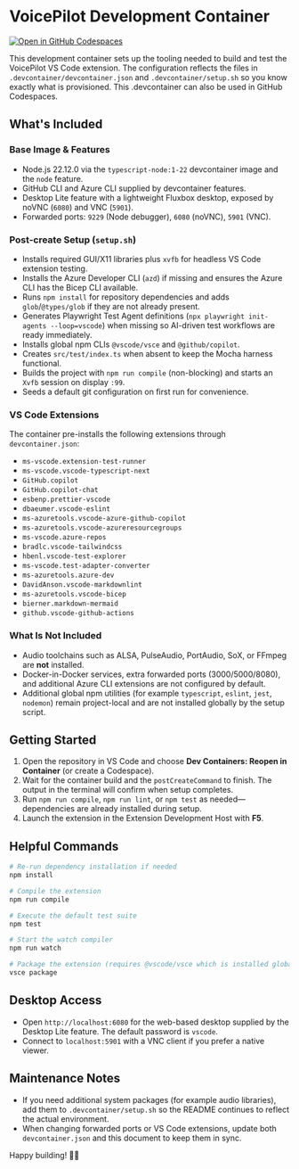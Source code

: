 # VoicePilot Development Container

[![Open in GitHub Codespaces](https://github.com/codespaces/badge.svg)](https://codespaces.new/PlagueHO/voice-pilot)

This development container sets up the tooling needed to build and test the VoicePilot VS Code extension. The configuration reflects the files in `.devcontainer/devcontainer.json` and `.devcontainer/setup.sh` so you know exactly what is provisioned. This .devcontainer can also be used in GitHub Codespaces.

## What's Included

### Base Image & Features

- Node.js 22.12.0 via the `typescript-node:1-22` devcontainer image and the `node` feature.
- GitHub CLI and Azure CLI supplied by devcontainer features.
- Desktop Lite feature with a lightweight Fluxbox desktop, exposed by noVNC (`6080`) and VNC (`5901`).
- Forwarded ports: `9229` (Node debugger), `6080` (noVNC), `5901` (VNC).

### Post-create Setup (`setup.sh`)

- Installs required GUI/X11 libraries plus `xvfb` for headless VS Code extension testing.
- Installs the Azure Developer CLI (`azd`) if missing and ensures the Azure CLI has the Bicep CLI available.
- Runs `npm install` for repository dependencies and adds `glob`/`@types/glob` if they are not already present.
- Generates Playwright Test Agent definitions (`npx playwright init-agents --loop=vscode`) when missing so AI-driven test workflows are ready immediately.
- Installs global npm CLIs `@vscode/vsce` and `@github/copilot`.
- Creates `src/test/index.ts` when absent to keep the Mocha harness functional.
- Builds the project with `npm run compile` (non-blocking) and starts an `Xvfb` session on display `:99`.
- Seeds a default git configuration on first run for convenience.

### VS Code Extensions

The container pre-installs the following extensions through `devcontainer.json`:

- `ms-vscode.extension-test-runner`
- `ms-vscode.vscode-typescript-next`
- `GitHub.copilot`
- `GitHub.copilot-chat`
- `esbenp.prettier-vscode`
- `dbaeumer.vscode-eslint`
- `ms-azuretools.vscode-azure-github-copilot`
- `ms-azuretools.vscode-azureresourcegroups`
- `ms-vscode.azure-repos`
- `bradlc.vscode-tailwindcss`
- `hbenl.vscode-test-explorer`
- `ms-vscode.test-adapter-converter`
- `ms-azuretools.azure-dev`
- `DavidAnson.vscode-markdownlint`
- `ms-azuretools.vscode-bicep`
- `bierner.markdown-mermaid`
- `github.vscode-github-actions`

### What Is Not Included

- Audio toolchains such as ALSA, PulseAudio, PortAudio, SoX, or FFmpeg are **not** installed.
- Docker-in-Docker services, extra forwarded ports (3000/5000/8080), and additional Azure CLI extensions are not configured by default.
- Additional global npm utilities (for example `typescript`, `eslint`, `jest`, `nodemon`) remain project-local and are not installed globally by the setup script.

## Getting Started

1. Open the repository in VS Code and choose **Dev Containers: Reopen in Container** (or create a Codespace).
2. Wait for the container build and the `postCreateCommand` to finish. The output in the terminal will confirm when setup completes.
3. Run `npm run compile`, `npm run lint`, or `npm test` as needed—dependencies are already installed during setup.
4. Launch the extension in the Extension Development Host with **F5**.

## Helpful Commands

```bash
# Re-run dependency installation if needed
npm install

# Compile the extension
npm run compile

# Execute the default test suite
npm test

# Start the watch compiler
npm run watch

# Package the extension (requires @vscode/vsce which is installed globally)
vsce package
```

## Desktop Access

- Open `http://localhost:6080` for the web-based desktop supplied by the Desktop Lite feature. The default password is `vscode`.
- Connect to `localhost:5901` with a VNC client if you prefer a native viewer.

## Maintenance Notes

- If you need additional system packages (for example audio libraries), add them to `.devcontainer/setup.sh` so the README continues to reflect the actual environment.
- When changing forwarded ports or VS Code extensions, update both `devcontainer.json` and this document to keep them in sync.

Happy building! 🎤✨
